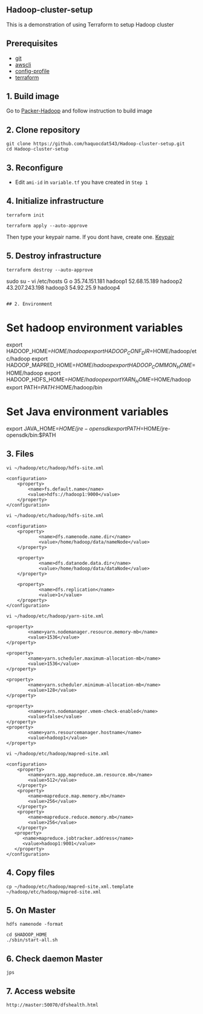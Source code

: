 ## Hadoop-cluster-setup
This is a demonstration of using Terraform to setup Hadoop cluster
## Prerequisites
* [git](https://git-scm.com/downloads)
* [awscli](https://docs.aws.amazon.com/cli/latest/userguide/getting-started-install.html)
* [config-profile](https://docs.aws.amazon.com/cli/latest/reference/configure/)
* [terraform](https://developer.hashicorp.com/terraform/tutorials/aws-get-started/install-cli)
## 1. Build image
Go to [Packer-Hadoop](https://github.com/haquocdat543/Packer-Hadoop.git) and follow instruction to build image
## 2. Clone repository
```
git clone https://github.com/haquocdat543/Hadoop-cluster-setup.git
cd Hadoop-cluster-setup
```
## 3. Reconfigure
* Edit `ami-id` in `variable.tf` you have created in `Step 1`
## 4. Initialize infrastructure
```
terraform init
```
```
terraform apply --auto-approve
```
Then type your keypair name. If you dont have, create one. [Keypair](https://docs.aws.amazon.com/AWSEC2/latest/UserGuide/create-key-pairs.html)

## 5. Destroy infrastructure
```
terraform destroy --auto-approve
```

sudo su -
vi /etc/hosts
G
o
35.74.151.181 hadoop1
52.68.15.189 hadoop2
43.207.243.198 hadoop3
54.92.25.9 hadoop4
```

## 2. Environment
```
# Set hadoop environment variables
export HADOOP_HOME=$HOME/hadoop
export HADOOP_CONF_DIR=$HOME/hadoop/etc/hadoop
export HADOOP_MAPRED_HOME=$HOME/hadoop
export HADOOP_COMMON_HOME=$HOME/hadoop
export HADOOP_HDFS_HOME=$HOME/hadoop
export YARN_HOME=$HOME/hadoop
export PATH=$PATH:$HOME/hadoop/bin

# Set Java environment variables
export JAVA_HOME=$HOME/jre-opensdk
export PATH=$HOME/jre-opensdk/bin:$PATH

## 3. Files
`vi ~/hadoop/etc/hadoop/hdfs-site.xml`
```
<configuration>
    <property>
        <name>fs.default.name</name>
        <value>hdfs://hadoop1:9000</value>
    </property>
</configuration>
```
`vi ~/hadoop/etc/hadoop/hdfs-site.xml`
```
<configuration>
    <property>
            <name>dfs.namenode.name.dir</name>
            <value>/home/hadoop/data/nameNode</value>
    </property>

    <property>
            <name>dfs.datanode.data.dir</name>
            <value>/home/hadoop/data/dataNode</value>
    </property>

    <property>
            <name>dfs.replication</name>
            <value>1</value>
    </property>
</configuration>
```
`vi ~/hadoop/etc/hadoop/yarn-site.xml`
```
<property>
        <name>yarn.nodemanager.resource.memory-mb</name>
        <value>1536</value>
</property>

<property>
        <name>yarn.scheduler.maximum-allocation-mb</name>
        <value>1536</value>
</property>

<property>
        <name>yarn.scheduler.minimum-allocation-mb</name>
        <value>128</value>
</property>

<property>
        <name>yarn.nodemanager.vmem-check-enabled</name>
        <value>false</value>
</property>
<property>
        <name>yarn.resourcemanager.hostname</name>
        <value>hadoop1</value>
</property>
```
`vi ~/hadoop/etc/hadoop/mapred-site.xml`
```
<configuration>
    <property>
        <name>yarn.app.mapreduce.am.resource.mb</name>
        <value>512</value>
    </property>
    <property>
        <name>mapreduce.map.memory.mb</name>
        <value>256</value>
    </property>
    <property>
        <name>mapreduce.reduce.memory.mb</name>
        <value>256</value>
    </property>
   <property> 
      <name>mapreduce.jobtracker.address</name> 
      <value>hadoop1:9001</value> 
   </property> 
</configuration>
```
## 4. Copy files
```
cp ~/hadoop/etc/hadoop/mapred-site.xml.template ~/hadoop/etc/hadoop/mapred-site.xml
```
## 5. On Master
```
hdfs namenode -format
```
```
cd $HADOOP_HOME
./sbin/start-all.sh
```
## 6. Check daemon Master
```
jps
```
## 7. Access website
```
http://master:50070/dfshealth.html
```
